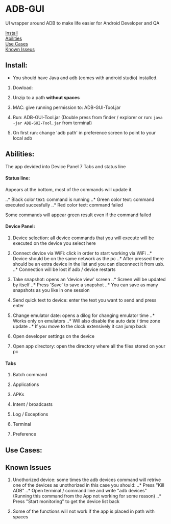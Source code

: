 # ADB-GUI
UI wrapper around ADB to make life easier for Android Developer and QA

[Install](https://github.com/yapplications/ADB-GUI/blob/master/README.md#install) </br>
[Abilities](https://github.com/yapplications/ADB-GUI/blob/master/README.md#abilities) </br>
[Use Cases](https://github.com/yapplications/ADB-GUI/blob/master/README.md#use-cases) </br>
[Known Isseus](https://github.com/yapplications/ADB-GUI/blob/master/README.md#known-issues) </br>

## Install:

* You should have Java and adb (comes with android studio) installed.

1. Dowload: 

2. Unzip to a path **without spaces**  

3. MAC: give running permission to: ADB-GUI-Tool.jar

4. Run: ADB-GUI-Tool.jar (Double press from finder / explorer or run: `java -jar ADB-GUI-Tool.jar` from terminal)

5. On first run: change 'adb path' in preference screen to point to your local adb

## Abilities:

The app devided into Device Panel 7 Tabs and status line

#### Status line:

Appears at the bottom, most of the commands will update it.

..* Black color text: command is running
..* Green color text: command executed succesfully
..* Red   color text: command failed

Some commands will appear green result even if the command failed

#### Device Panel:

1. Device selection: all device commands that you will execute will be executed on the device you select here

2. Connect device via WiFi: click in order to start working via WiFi
..* Device should be on the same network as the pc
..* After pressed there should be an extra device in the list and you can disconnect it from usb.
..* Connection will be lost if adb / device restarts

3. Take snapshot: opens an 'device view' screen
..* Screen will be updated by itself
..* Press 'Save' to save a snapshot
..* You can save as many snapshots as you like in one session

4. Send quick text to device: enter the text you want to send and press enter

5. Change emulator date: opens a dilog for changing emulator time
..* Works only on emulators
..* Will also disable the auto date / time zone update
..* If you move to the clock extensively it can jump back

6. Open developer settings on the device

7. Open app directory: open the directory where all the files stored on your pc

#### Tabs

1. Batch command

2. Applications

3. APKs

4. Intent / broadcasts

5. Log / Exceptions

6. Terminal

7. Preference


## Use Cases:

## Known Issues

1. Unothorized device: some times the adb devices command will retrive one of the devices as unothorized in this case you should:
..* Press "Kill ADB"
..* Open terminal / command line and write "adb devices" (Running this command from the App not working for some reason)
..* Press "Start monitoring" to get the device list back

2. Some of the functions will not work if the app is placed in path with spaces
